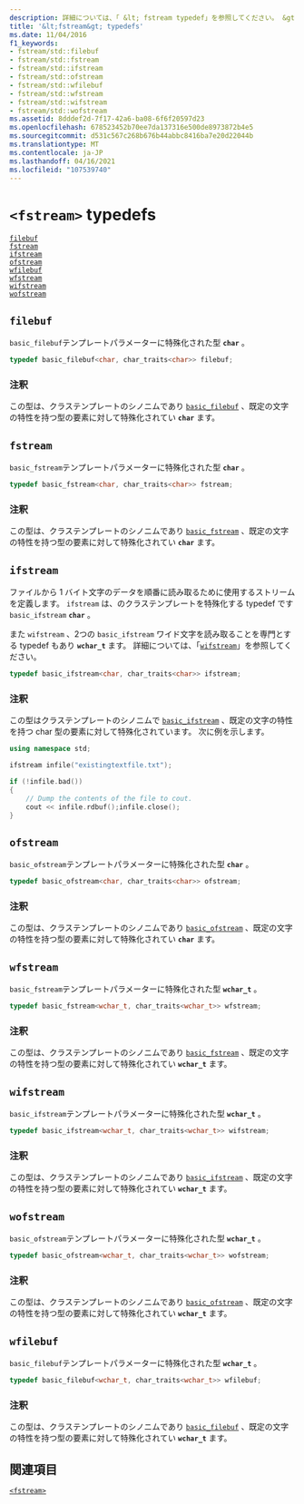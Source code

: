 ```yaml
---
description: 詳細については、「 &lt; fstream typedef」を参照してください。 &gt;
title: '&lt;fstream&gt; typedefs'
ms.date: 11/04/2016
f1_keywords:
- fstream/std::filebuf
- fstream/std::fstream
- fstream/std::ifstream
- fstream/std::ofstream
- fstream/std::wfilebuf
- fstream/std::wfstream
- fstream/std::wifstream
- fstream/std::wofstream
ms.assetid: 8dddef2d-7f17-42a6-ba08-6f6f20597d23
ms.openlocfilehash: 678523452b70ee7da137316e500de8973872b4e5
ms.sourcegitcommit: d531c567c268b676b44abbc8416ba7e20d22044b
ms.translationtype: MT
ms.contentlocale: ja-JP
ms.lasthandoff: 04/16/2021
ms.locfileid: "107539740"
---
```

# <a name="fstream-typedefs"></a>`<fstream>` typedefs

[`filebuf`](#filebuf)\
[`fstream`](#fstream)\
[`ifstream`](#ifstream)\
[`ofstream`](#ofstream)\
[`wfilebuf`](#wfilebuf)\
[`wfstream`](#wfstream)\
[`wifstream`](#wifstream)\
[`wofstream`](#wofstream)

## <a name="filebuf"></a><a name="filebuf"></a> `filebuf`

`basic_filebuf`テンプレートパラメーターに特殊化された型 **`char`** 。

```cpp
typedef basic_filebuf<char, char_traits<char>> filebuf;
```

### <a name="remarks"></a>注釈

この型は、クラステンプレートのシノニムであり [`basic_filebuf`](../standard-library/basic-filebuf-class.md) 、既定の文字の特性を持つ型の要素に対して特殊化されてい **`char`** ます。

## <a name="fstream"></a><a name="fstream"></a> `fstream`

`basic_fstream`テンプレートパラメーターに特殊化された型 **`char`** 。

```cpp
typedef basic_fstream<char, char_traits<char>> fstream;
```

### <a name="remarks"></a>注釈

この型は、クラステンプレートのシノニムであり [`basic_fstream`](../standard-library/basic-fstream-class.md) 、既定の文字の特性を持つ型の要素に対して特殊化されてい **`char`** ます。

## <a name="ifstream"></a><a name="ifstream"></a> `ifstream`

ファイルから 1 バイト文字のデータを順番に読み取るために使用するストリームを定義します。 `ifstream` は、のクラステンプレートを特殊化する typedef です `basic_ifstream` **`char`** 。

また `wifstream` 、2つの `basic_ifstream` ワイド文字を読み取ることを専門とする typedef もあり **`wchar_t`** ます。 詳細については、「[`wifstream`](../standard-library/fstream-typedefs.md#wifstream)」を参照してください。

```cpp
typedef basic_ifstream<char, char_traits<char>> ifstream;
```

### <a name="remarks"></a>注釈

この型はクラステンプレートのシノニムで [`basic_ifstream`](../standard-library/basic-ifstream-class.md) 、既定の文字の特性を持つ char 型の要素に対して特殊化されています。 次に例を示します。

```cpp
using namespace std;

ifstream infile("existingtextfile.txt");

if (!infile.bad())
{
    // Dump the contents of the file to cout.
    cout << infile.rdbuf();infile.close();
}
```

## <a name="ofstream"></a><a name="ofstream"></a> `ofstream`

`basic_ofstream`テンプレートパラメーターに特殊化された型 **`char`** 。

```cpp
typedef basic_ofstream<char, char_traits<char>> ofstream;
```

### <a name="remarks"></a>注釈

この型は、クラステンプレートのシノニムであり [`basic_ofstream`](../standard-library/basic-ofstream-class.md) 、既定の文字の特性を持つ型の要素に対して特殊化されてい **`char`** ます。

## <a name="wfstream"></a><a name="wfstream"></a> `wfstream`

`basic_fstream`テンプレートパラメーターに特殊化された型 **`wchar_t`** 。

```cpp
typedef basic_fstream<wchar_t, char_traits<wchar_t>> wfstream;
```

### <a name="remarks"></a>注釈

この型は、クラステンプレートのシノニムであり [`basic_fstream`](../standard-library/basic-fstream-class.md) 、既定の文字の特性を持つ型の要素に対して特殊化されてい **`wchar_t`** ます。

## <a name="wifstream"></a><a name="wifstream"></a> `wifstream`

`basic_ifstream`テンプレートパラメーターに特殊化された型 **`wchar_t`** 。

```cpp
typedef basic_ifstream<wchar_t, char_traits<wchar_t>> wifstream;
```

### <a name="remarks"></a>注釈

この型は、クラステンプレートのシノニムであり [`basic_ifstream`](../standard-library/basic-ifstream-class.md) 、既定の文字の特性を持つ型の要素に対して特殊化されてい **`wchar_t`** ます。

## <a name="wofstream"></a><a name="wofstream"></a> `wofstream`

`basic_ofstream`テンプレートパラメーターに特殊化された型 **`wchar_t`** 。

```cpp
typedef basic_ofstream<wchar_t, char_traits<wchar_t>> wofstream;
```

### <a name="remarks"></a>注釈

この型は、クラステンプレートのシノニムであり [`basic_ofstream`](../standard-library/basic-ofstream-class.md) 、既定の文字の特性を持つ型の要素に対して特殊化されてい **`wchar_t`** ます。

## <a name="wfilebuf"></a><a name="wfilebuf"></a> `wfilebuf`

`basic_filebuf`テンプレートパラメーターに特殊化された型 **`wchar_t`** 。

```cpp
typedef basic_filebuf<wchar_t, char_traits<wchar_t>> wfilebuf;
```

### <a name="remarks"></a>注釈

この型は、クラステンプレートのシノニムであり [`basic_filebuf`](../standard-library/basic-filebuf-class.md) 、既定の文字の特性を持つ型の要素に対して特殊化されてい **`wchar_t`** ます。

## <a name="see-also"></a>関連項目

[`<fstream>`](../standard-library/fstream.md)
